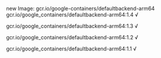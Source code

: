 new Image: gcr.io/google-containers/defaultbackend-arm64
gcr.io/google_containers/defaultbackend-arm64:1.4 √

gcr.io/google_containers/defaultbackend-arm64:1.3 √

gcr.io/google_containers/defaultbackend-arm64:1.2 √

gcr.io/google_containers/defaultbackend-arm64:1.1 √

